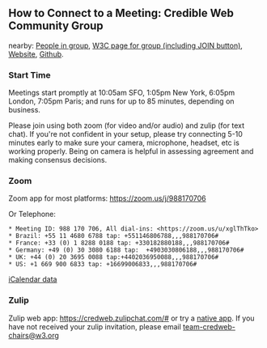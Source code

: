 ## How to Connect to a Meeting: Credible Web Community Group

nearby: [People in group](https://www.w3.org/community/credibility/participants),
[W3C page for group (including JOIN button)](https://www.w3.org/community/credibility/),
[Website](https://credweb.org),
[Github](https://w3c.github.com/credweb).


### Start Time

Meetings start promptly at 10:05am SFO, 1:05pm New York, 6:05pm London,
7:05pm Paris; and runs for up to 85 minutes, depending on
business.

Please join using both zoom (for video and/or audio) and zulip
(for text chat).  If you're not confident in your setup, please
try connecting 5-10 minutes early to make sure your camera,
microphone, headset, etc is working properly. Being on camera is
helpful in assessing agreement and making consensus decisions.
    
### Zoom

Zoom app for most platforms: <https://zoom.us/j/988170706>

Or Telephone:

    * Meeting ID: 988 170 706, All dial-ins: <https://zoom.us/u/xglThTko>
    * Brazil: +55 11 4680 6788 tap: +551146806788,,,988170706# 
    * France: +33 (0) 1 8288 0188 tap: +330182880188,,,988170706# 
    * Germany: +49 (0) 30 3080 6188 tap:  +4903030806188,,,988170706# 
    * UK: +44 (0) 20 3695 0088 tap:+4402036950088,,,988170706# 
    * US: +1 669 900 6833 tap: +16699006833,,,988170706# 

[iCalendar data](credweb.ics)

### Zulip

Zulip web app: <https://credweb.zulipchat.com/#> or try a [native app](https://zulipchat.com/apps/). If you have not received your zulip invitation, please email <team-credweb-chairs@w3.org>
    
